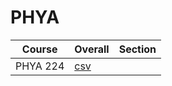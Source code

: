 # PHYA

| Course | Overall | Section |
| ------ | ------- | ------- |
| PHYA 224 | [csv](https://github.com/UCSD-Historical-Enrollment-Data/2024Spring/blob/main/overall/PHYA%20224.csv) |  |
